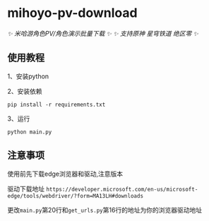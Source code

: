 # mihoyo-pv-download
_✨ 米哈游角色PV/角色演示批量下载 ✨_
_✨ 支持原神 星穹铁道 绝区零 ✨_


## 使用教程

1、安装python

2、安装依赖
```shell
pip install -r requirements.txt
```

3、运行
```shell
python main.py
```

## 注意事项
使用前先下载edge浏览器和驱动,注意版本

驱动下载地址 `https://developer.microsoft.com/en-us/microsoft-edge/tools/webdriver/?form=MA13LH#downloads`

更改`main.py`第20行和`get_urls.py`第16行的地址为你的浏览器驱动地址

